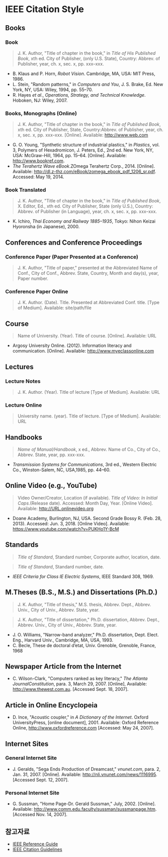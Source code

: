 # IEEE Citation Style

## Books

### Book

> J. K. Author, "Title of chapter in the book," in _Title of His Published Book_, xth ed. City of Publisher, (only U.S. State), Country: Abbrev. of Publisher, year, ch. x, sec. x, pp. xxx–xxx.

* B. Klaus and P. Horn, _Robot Vision_. Cambridge, MA, USA: MIT Press, 1986.
* L. Stein, "Random patterns," in _Computers and You_, J. S. Brake, Ed. New York, NY, USA: Wiley, 1994, pp. 55–70.
* R. Hayes _et al_., _Operations, Strategy, and Technical Knowledge_. Hoboken, NJ: Wiley, 2007.

### Books, Monographs (Online)

> J. K. Author, "Title of chapter in the book," in _Title of Published Book_, xth ed. City of Publisher, State, Country:Abbrev. of Publisher, year, ch. x, sec. x, pp. xxx–xxx. [Online]. Available: http://www.web.com

* G. O. Young, "Synthetic structure of industrial plastics," in _Plastics_, vol. 3, Polymers of Hexadromicon, J. Peters, Ed., 2nd ed. New York, NY, USA: McGraw-Hill, 1964, pp. 15–64. [Online]. Available: http://www.bookref.com. 
* _The Terahertz Wave eBook_.ZOmega Terahertz Corp., 2014. [Online]. Available: http://dl.z-thz.com/eBook/zomega_ebook_pdf_1206_sr.pdf. Accessed: May 19, 2014. 

### Book Translated

> J. K. Author, "Title of chapter in the book," in _Title of Published Book_, X. Editor, Ed., xth ed. City of Publisher, State (only U.S.), Country: Abbrev. of Publisher (in Language), year, ch. x, sec. x, pp. xxx–xxx.

* K. Ichiro, _Thai Economy and Railway 1885–1935_, Tokyo: Nihon Keizai Hyoronsha (in Japanese), 2000.

## Conferences and Conference Proceedings

### Conference Paper (Paper Presented at a Conference)

> J. K. Author, "Title of paper," presented at the Abbreviated Name of Conf., City of Conf., Abbrev. State, Country, Month and day(s), year, Paper number.

### Conference Paper Online

> J. K. Author. (Date). Title. Presented at Abbreviated Conf. title. [Type of Medium]. Available: site/path/file

## Course

> Name of University. (Year). Title of course. [Online]. Available: URL

* Argosy University Online. (2012). Information literacy and communication. [Online]. Available: http://www.myeclassonline.com 

## Lectures

### Lecture Notes

> J. K. Author. (Year). Title of lecture [Type of Medium]. Available: URL

### Lecture Online

> University name. (year). Title of lecture. [Type of Medium]. Available: URL

## Handbooks

> _Name of Manual/Handbook_, x ed., Abbrev. Name of Co., City of Co., Abbrev. State, year, pp. xxx-xxx.

* _Transmission Systems for Communications_, 3rd ed., Western Electric Co., Winston-Salem, NC, USA,1985, pp. 44–60.  

## Online Video (e.g., YouTube)

> Video Owner/Creator, Location (if available). _Title of Video: In Initial Caps_.(Release date). Accessed: Month Day, Year. [Online Video]. Available: http://URL.onlinevideo.org

* Doane Academy, Burlington, NJ, USA. Second Grade Bossy R. (Feb. 28, 2013). Accessed: Jun. 3, 2018. [Online Video]. Available: https://www.youtube.com/watch?v=PUKHo1Y-BcM

## Standards

> _Title of Standard_, Standard number, Corporate author, location, date.

> _Title of Standard_, Standard number, date.

* _IEEE Criteria for Class IE Electric Systems_, IEEE Standard 308, 1969.

## M.Theses (B.S., M.S.) and Dissertations (Ph.D.)

> J. K. Author, "Title of thesis," M.S. thesis, Abbrev. Dept., Abbrev. Univ., City of Univ., Abbrev. State, year.

> J. K. Author, "Title of dissertation," Ph.D. dissertation, Abbrev. Dept., Abbrev. Univ., City of Univ., Abbrev. State, year.

* J. O. Williams, "Narrow-band analyzer," Ph.D. dissertation, Dept. Elect. Eng., Harvard Univ., Cambridge, MA, USA, 1993.
* C. Becle, These de doctoral d’etat, Univ. Grenoble, Grenoble, France, 1968

## Newspaper Article from the Internet

* C. Wilson-Clark, "Computers ranked as key literacy," _The Atlanta JournalConstitution_, para. 3, March 29, 2007. [Online],   Available: http://www.thewest.com.au. [Accessed Sept. 18, 2007].

## Article in Online Encyclopeia

* D. Ince, "Acoustic coupler," in _A Dictionary of the Internet_. Oxford UniversityPress, [online document], 2001. Available: Oxford Reference Online, http://www.oxfordreference.com [Accessed: May 24, 2007].

## Internet Sites

### General Internet Site 

* J. Geralds, "Sega Ends Production of Dreamcast," _vnunet.com_, para. 2, Jan. 31, 2007. [Online]. Available: http://nli.vnunet.com/news/1116995. [Accessed Sept. 12, 2007].

### Personal Internet Site

* G. Sussman, "Home Page-Dr. Gerald Sussman," July, 2002. [Online]. Available: http://www.comm.edu.faculty/sussman/sussmanpage.htm. [Accessed Nov. 14, 2007].

## 참고자료

* [IEEE Reference Guide](https://ieeeauthorcenter.ieee.org/wp-content/uploads/IEEE-Reference-Guide.pdf)
* [IEEE Citation Guidelines](https://ieee-dataport.org/sites/default/files/analysis/27/IEEE%20Citation%20Guidelines.pdf)
